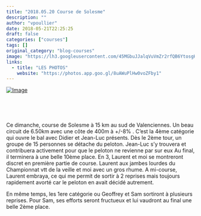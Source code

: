 ```yaml
---
title: "2018.05.20 Course de Solesme"
description: ""
author: "vpoullier"
date: 2018-05-21T22:25:25
draft: false
categories: ["courses"]
tags: []
original_category: "blog-courses"
image: "https://lh3.googleusercontent.com/45MGbuJJalqVuVmZr2rfQB6YtosgHTBQj-O_bdBUcKQWmdayqGy48LF8Ka6SHVVwFWsEbr3pbklfJXp6TuHP43EXyL2ibGvnVKqxRIHz7qxUYYYriov-dJzI4FufNhflF-IgUJg_ojUEOGVanciP287QHdMIC2QKMWJNMHXO3dBjw6TXfsHxswRGrdqSOa6-PAQE35HSjmIi73gYjlubCAbsGf5BbIVb-HGGL_Gb6_H29_A7wkaSDvrTWlP4BpQcatqvyPgOkbFUaVRVvsjQ-a5-0NKc2T2z_WmxEU0iptaRbAYJ3VzMRKrSh4M6kmxsdmnIVSaeLxP87HhSwyOf312hG79yJ7-po6QqyIErQ5KEyh2KFEQboltrPUAt9I8gHDVoj0SwMSAfxjpMNc74wHjc8XvCwqCoEsJKYhS-bD2rTkkGqRuxyhAfOaD54MbBxhLKOirUUsKush_Q858MnfKVQdVrILrDZZoir_zOe-8rxRWidY3l44LE7pCBWKE7P_G0Mh_45oqJFIQMeo9TXATiM_sYJBnmlbu4fW5Iq8EQr6OzmLBv4IwifM9_IIhV3t9vY1Lv05KuEmyrMykJe2gtcgE67-Lh8pCLk6Re=w1027-h770-no"
links:
  - title: "LES PHOTOS"
    website: "https://photos.app.goo.gl/8uAWuPlHw0voZFby1"
---
```


[![Image](https://lh3.googleusercontent.com/45MGbuJJalqVuVmZr2rfQB6YtosgHTBQj-O_bdBUcKQWmdayqGy48LF8Ka6SHVVwFWsEbr3pbklfJXp6TuHP43EXyL2ibGvnVKqxRIHz7qxUYYYriov-dJzI4FufNhflF-IgUJg_ojUEOGVanciP287QHdMIC2QKMWJNMHXO3dBjw6TXfsHxswRGrdqSOa6-PAQE35HSjmIi73gYjlubCAbsGf5BbIVb-HGGL_Gb6_H29_A7wkaSDvrTWlP4BpQcatqvyPgOkbFUaVRVvsjQ-a5-0NKc2T2z_WmxEU0iptaRbAYJ3VzMRKrSh4M6kmxsdmnIVSaeLxP87HhSwyOf312hG79yJ7-po6QqyIErQ5KEyh2KFEQboltrPUAt9I8gHDVoj0SwMSAfxjpMNc74wHjc8XvCwqCoEsJKYhS-bD2rTkkGqRuxyhAfOaD54MbBxhLKOirUUsKush_Q858MnfKVQdVrILrDZZoir_zOe-8rxRWidY3l44LE7pCBWKE7P_G0Mh_45oqJFIQMeo9TXATiM_sYJBnmlbu4fW5Iq8EQr6OzmLBv4IwifM9_IIhV3t9vY1Lv05KuEmyrMykJe2gtcgE67-Lh8pCLk6Re=w1027-h770-no)](https://lh3.googleusercontent.com/45MGbuJJalqVuVmZr2rfQB6YtosgHTBQj-O_bdBUcKQWmdayqGy48LF8Ka6SHVVwFWsEbr3pbklfJXp6TuHP43EXyL2ibGvnVKqxRIHz7qxUYYYriov-dJzI4FufNhflF-IgUJg_ojUEOGVanciP287QHdMIC2QKMWJNMHXO3dBjw6TXfsHxswRGrdqSOa6-PAQE35HSjmIi73gYjlubCAbsGf5BbIVb-HGGL_Gb6_H29_A7wkaSDvrTWlP4BpQcatqvyPgOkbFUaVRVvsjQ-a5-0NKc2T2z_WmxEU0iptaRbAYJ3VzMRKrSh4M6kmxsdmnIVSaeLxP87HhSwyOf312hG79yJ7-po6QqyIErQ5KEyh2KFEQboltrPUAt9I8gHDVoj0SwMSAfxjpMNc74wHjc8XvCwqCoEsJKYhS-bD2rTkkGqRuxyhAfOaD54MbBxhLKOirUUsKush_Q858MnfKVQdVrILrDZZoir_zOe-8rxRWidY3l44LE7pCBWKE7P_G0Mh_45oqJFIQMeo9TXATiM_sYJBnmlbu4fW5Iq8EQr6OzmLBv4IwifM9_IIhV3t9vY1Lv05KuEmyrMykJe2gtcgE67-Lh8pCLk6Re=w1027-h770-no)

&nbsp;

&nbsp;

Ce dimanche, course de Solesme à 15 km au sud de Valenciennes. Un beau circuit de 6.50km avec une côte de 400m à +/-8% . C’est la 4ème catégorie qui ouvre le bal avec Didier et Jean-Luc présents. Dès le 2ème tour, un groupe de 15 personnes se détache du peloton. Jean-Luc s’y trouvera et contribuera activement pour que le peloton ne revienne par sur eux Au final, il terminera à une belle 10ème place. En 3, Laurent et moi se montreront discret en première partie de course. Laurent aux jambes lourdes du Championnat vtt de la veille et moi avec un gros rhume. A mi-course, Laurent embraya, ce qui me permit de sortir à 2 reprises mais toujours rapidement avorté car le peloton en avait décidé autrement.

En même temps, les 1ere catégorie ou Geoffrey et Sam sortiront à plusieurs reprises. Pour Sam, ses efforts seront fructueux et lui vaudront au final une belle 2ème place.

&nbsp;&nbsp;